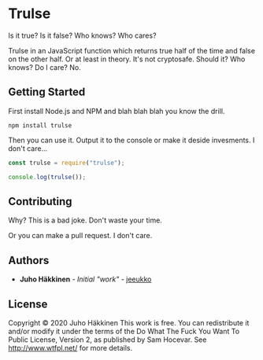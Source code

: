 # Trulse

Is it true? Is it false? Who knows? Who cares?

Trulse in an JavaScript function which returns true half of the time and false on the other half. Or at least in theory. It's not cryptosafe. Should it? Who knows? Do I care? No.


## Getting Started

First install Node.js and NPM and blah blah blah you know the drill.

```
npm install trulse
```

Then you can use it. Output it to the console or make it deside invesments. I don't care...

```js
const trulse = require("trulse");

console.log(trulse());
```


## Contributing

Why? This is a bad joke. Don't waste your time.

Or you can make a pull request. I don't care.


## Authors

* **Juho Häkkinen** - *Initial "work"* - [jeeukko](https://github.com/jeeukko)


## License

Copyright © 2020 Juho Häkkinen
This work is free. You can redistribute it and/or modify it under the
terms of the Do What The Fuck You Want To Public License, Version 2,
as published by Sam Hocevar. See http://www.wtfpl.net/ for more details.
